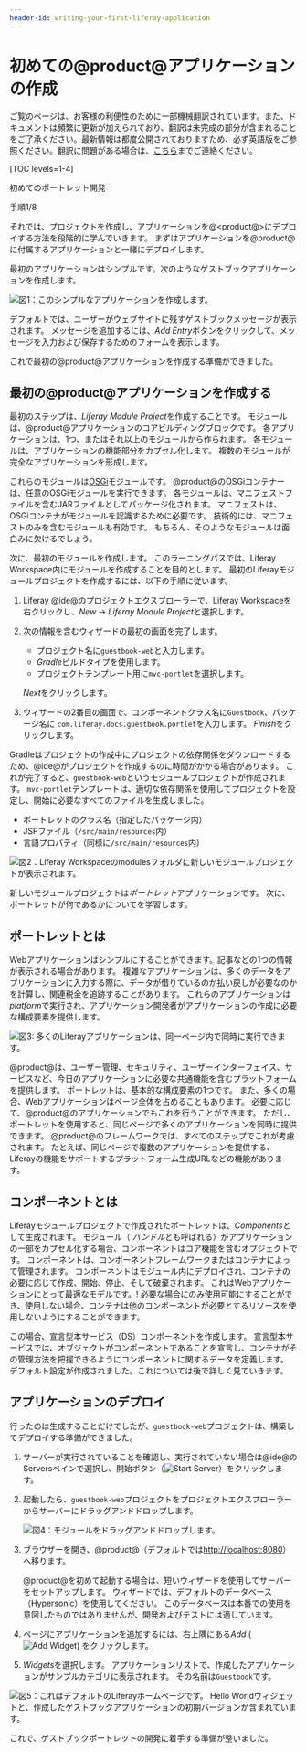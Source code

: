 ```yaml
---
header-id: writing-your-first-liferay-application
---
```


# 初めての@product@アプリケーションの作成

<p class="alert alert-info"><span class="wysiwyg-color-blue120">ご覧のページは、お客様の利便性のために一部機械翻訳されています。また、ドキュメントは頻繁に更新が加えられており、翻訳は未完成の部分が含まれることをご了承ください。最新情報は都度公開されておりますため、必ず英語版をご参照ください。翻訳に問題がある場合は、<a href="mailto:support-content-jp@liferay.com">こちら</a>までご連絡ください。</span></p>

[TOC levels=1-4]

<div class="learn-path-step row">
    <p id="stepTitle">初めてのポートレット開発</p><p>手順1/8</p>
</div>

それでは、プロジェクトを作成し、アプリケーションを@<product@>にデプロイする方法を段階的に学んでいきます。 まずはアプリケーションを@product@に付属するアプリケーションと一緒にデプロイします。

最初のアプリケーションはシンプルです。次のようなゲストブックアプリケーションを作成します。

![図1：このシンプルなアプリケーションを作成します。](../../../images/first-guestbook-portlet.png)

デフォルトでは、ユーザーがウェブサイトに残すゲストブックメッセージが表示されます。 メッセージを追加するには、*Add Entry*ボタンをクリックして、メッセージを入力および保存するためのフォームを表示します。

これで最初の@product@アプリケーションを作成する準備ができました。

## 最初の@product@アプリケーションを作成する

最初のステップは、*Liferay Module Project*を作成することです。 モジュールは、@product@アプリケーションのコアビルディングブロックです。 各アプリケーションは、1つ、またはそれ以上のモジュールから作られます。 各モジュールは、アプリケーションの機能部分をカプセル化します。 複数のモジュールが完全なアプリケーションを形成します。

これらのモジュールは[OSGi](https://www.osgi.org/)モジュールです。 @product@のOSGiコンテナーは、任意のOSGiモジュールを実行できます。 各モジュールは、マニフェストファイルを含むJARファイルとしてパッケージ化されます。 マニフェストは、OSGiコンテナがモジュールを認識するために必要です。 技術的には、マニフェストのみを含むモジュールも有効です。 もちろん、そのようなモジュールは面白みに欠けるでしょう。

次に、最初のモジュールを作成します。 このラーニングパスでは、Liferay Workspace内にモジュールを作成することを目的とします。 最初のLiferayモジュールプロジェクトを作成するには、以下の手順に従います。

1.  Liferay @ide@のプロジェクトエクスプローラーで、Liferay Workspaceを右クリックし、*New* → *Liferay Module Project*と選択します。

2.  次の情報を含むウィザードの最初の画面を完了します。

      - プロジェクト名に`guestbook-web`と入力します。
      - *Gradle*ビルドタイプを使用します。
      - プロジェクトテンプレート用に`mvc-portlet`を選択します。

    *Next*をクリックします。

3.  ウィザードの2番目の画面で、コンポーネントクラス名に`Guestbook`、パッケージ名に `com.liferay.docs.guestbook.portlet`を入力します。 *Finish*をクリックします。

Gradleはプロジェクトの作成中にプロジェクトの依存関係をダウンロードするため、@ide@がプロジェクトを作成するのに時間がかかる場合があります。 これが完了すると、`guestbook-web`というモジュールプロジェクトが作成されます。 `mvc-portlet`テンプレートは、適切な依存関係を使用してプロジェクトを設定し、開始に必要なすべてのファイルを生成しました。

  - ポートレットのクラス名（指定したパッケージ内）
  - JSPファイル（`/src/main/resources`内）
  - 言語プロパティ（同様に`/src/main/resources`内）

![図2：Liferay Workspaceの<code>modules</code>フォルダに新しいモジュールプロジェクトが表示されます。](../../../images/guestbook-web-project.png)

新しいモジュールプロジェクトは*ポートレット*アプリケーションです。 次に、ポートレットが何であるかについてを学習します。

## ポートレットとは

Webアプリケーションはシンプルにすることができます。記事などの1つの情報が表示される場合があります。 複雑なアプリケーションは、多くのデータをアプリケーションに入力する際に、データが借りているのか払い戻しが必要なのかを計算し、関連税金を追跡することがあります。 これらのアプリケーションは*platform*で実行され、アプリケーション開発者がアプリケーションの作成に必要な構成要素を提供します。

![図3: 多くのLiferayアプリケーションは、同一ページ内で同時に実行できます。](../../../images/portlet-applications.png)

@product@は、ユーザー管理、セキュリティ、ユーザーインターフェイス、サービスなど、今日のアプリケーションに必要な共通機能を含むプラットフォームを提供します。 ポートレットは、基本的な構成要素の1つです。 また、多くの場合、Webアプリケーションはページ全体を占めることもあります。 必要に応じて、@product@のアプリケーションでもこれを行うことができます。 ただし、ポートレットを使用すると、同じページで多くのアプリケーションを同時に提供できます。 @product@のフレームワークでは、すべてのステップでこれが考慮されます。 たとえば、同じページで複数のアプリケーションを提供する、Liferayの機能をサポートするプラットフォーム生成URLなどの機能があります。

## コンポーネントとは

Liferayモジュールプロジェクトで作成されたポートレットは、*Components*として生成されます。 モジュール（ *バンドル*とも呼ばれる）がアプリケーションの一部をカプセル化する場合、コンポーネントはコア機能を含むオブジェクトです。 コンポーネントは、コンポーネントフレームワークまたはコンテナによって管理されます。 コンポーネントはモジュール内にデプロイされ、コンテナの必要に応じて作成、開始、停止、そして破棄されます。 これはWebアプリケーションにとって最適なモデルです。\! 必要な場合にのみ使用可能にすることができ、使用しない場合、コンテナは他のコンポーネントが必要とするリソースを使用しないようにすることができます。

この場合、宣言型本サービス（DS）コンポーネントを作成します。 宣言型本サービスでは、オブジェクトがコンポーネントであることを宣言し、コンテナがその管理方法を把握できるようにコンポーネントに関するデータを定義します。 デフォルト設定が作成されました。これについては後で詳しく見ていきます。

## アプリケーションのデプロイ

行ったのは生成することだけでしたが、`guestbook-web`プロジェクトは、構築してデプロイする準備ができました。

1.  サーバーが実行されていることを確認し、実行されていない場合は@ide@のServersペインで選択し、開始ボタン（![Start Server](../../../images/icon-start-server.png)）をクリックします。

2.  起動したら、`guestbook-web`プロジェクトをプロジェクトエクスプローラーからサーバーにドラッグアンドドロップします。

    ![図4：モジュールをドラッグアンドドロップします。](../../../images/deploy-module.gif)

3.  ブラウザーを開き、@product@（デフォルトでは<http://localhost:8080>）へ移ります。

    @product@を初めて起動する場合は、短いウィザードを使用してサーバーをセットアップします。 ウィザードでは、デフォルトのデータベース（Hypersonic）を使用してください。 このデータベースは本番での使用を意図したものではありませんが、開発およびテストには適しています。

4.  ページにアプリケーションを追加するには、右上隅にある*Add* (![Add Widget](../../../images/icon-add-app.png)) をクリックします。

5.  *Widgets*を選択します。 アプリケーションリストで、作成したアプリケーションがサンプルカテゴリに表示されます。 その名前は`Guestbook`です。

![図5：これはデフォルトのLiferayホームページです。 Hello Worldウィジェットと、作成したゲストブックアプリケーションの初期バージョンが含まれています。](../../../images/default-portlet-application.png)

これで、ゲストブックポートレットの開発に着手する準備が整いました。
